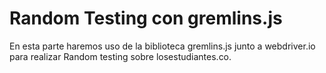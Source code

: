 # Random Testing con gremlins.js

En esta parte haremos uso de la biblioteca gremlins.js junto a webdriver.io para realizar Random testing sobre losestudiantes.co.